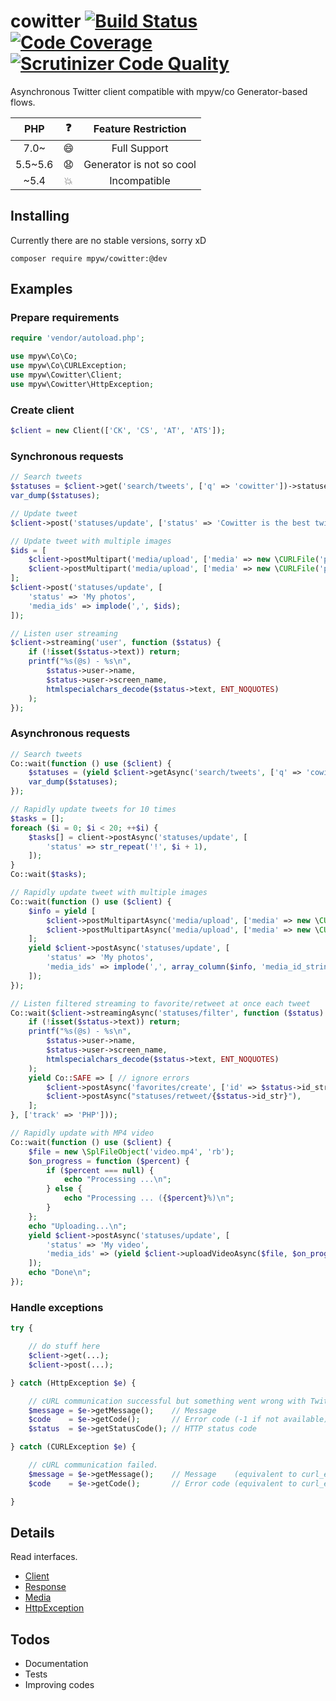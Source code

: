 # cowitter [![Build Status](https://travis-ci.org/mpyw/cowitter.svg?branch=master)](https://travis-ci.org/mpyw/cowitter) [![Code Coverage](https://scrutinizer-ci.com/g/mpyw/cowitter/badges/coverage.png?b=master)](https://scrutinizer-ci.com/g/mpyw/cowitter/?branch=master) [![Scrutinizer Code Quality](https://scrutinizer-ci.com/g/mpyw/cowitter/badges/quality-score.png?b=master)](https://scrutinizer-ci.com/g/mpyw/cowitter/?branch=master)

Asynchronous Twitter client compatible with mpyw/co Generator-based flows.

| PHP | :question: | Feature Restriction |
|:---:|:---:|:---:|
| 7.0~ | :smile: | Full Support |
| 5.5~5.6 | :anguished: | Generator is not so cool |
| ~5.4 | :boom: | Incompatible |

## Installing

Currently there are no stable versions, sorry xD

```
composer require mpyw/cowitter:@dev
```

## Examples

### Prepare requirements

```php
require 'vendor/autoload.php';

use mpyw\Co\Co;
use mpyw\Co\CURLException;
use mpyw\Cowitter\Client;
use mpyw\Cowitter\HttpException;
```

### Create client

```php
$client = new Client(['CK', 'CS', 'AT', 'ATS']);
```

### Synchronous requests

```php
// Search tweets
$statuses = $client->get('search/tweets', ['q' => 'cowitter'])->statuses;
var_dump($statuses);
```

```php
// Update tweet
$client->post('statuses/update', ['status' => 'Cowitter is the best twitter library for PHP!']);
```

```php
// Update tweet with multiple images
$ids = [
    $client->postMultipart('media/upload', ['media' => new \CURLFile('photo01.png')])->media_id_string,
    $client->postMultipart('media/upload', ['media' => new \CURLFile('photo02.jpg')])->media_id_string,
];
$client->post('statuses/update', [
    'status' => 'My photos',
    'media_ids' => implode(',', $ids);
]);
```

```php
// Listen user streaming
$client->streaming('user', function ($status) {
    if (!isset($status->text)) return;
    printf("%s(@s) - %s\n",
        $status->user->name,
        $status->user->screen_name,
        htmlspecialchars_decode($status->text, ENT_NOQUOTES)
    );
});
```

### Asynchronous requests

```php
// Search tweets
Co::wait(function () use ($client) {
    $statuses = (yield $client->getAsync('search/tweets', ['q' => 'cowitter']))->statuses;
    var_dump($statuses);
});
```

```php
// Rapidly update tweets for 10 times
$tasks = [];
foreach ($i = 0; $i < 20; ++$i) {
    $tasks[] = client->postAsync('statuses/update', [
        'status' => str_repeat('!', $i + 1),
    ]);
}
Co::wait($tasks);
```

```php
// Rapidly update tweet with multiple images
Co::wait(function () use ($client) {
    $info = yield [
        $client->postMultipartAsync('media/upload', ['media' => new \CURLFile('photo01.png')]),
        $client->postMultipartAsync('media/upload', ['media' => new \CURLFile('photo02.png')]),
    ];
    yield $client->postAsync('statuses/update', [
        'status' => 'My photos',
        'media_ids' => implode(',', array_column($info, 'media_id_string')),
    ]);
});
```

```php
// Listen filtered streaming to favorite/retweet at once each tweet
Co::wait($client->streamingAsync('statuses/filter', function ($status) use ($client) {
    if (!isset($status->text)) return;
    printf("%s(@s) - %s\n",
        $status->user->name,
        $status->user->screen_name,
        htmlspecialchars_decode($status->text, ENT_NOQUOTES)
    );
    yield Co::SAFE => [ // ignore errors
        $client->postAsync('favorites/create', ['id' => $status->id_str]),
        $client->postAsync("statuses/retweet/{$status->id_str}"),
    ];
}, ['track' => 'PHP']));
```

```php
// Rapidly update with MP4 video
Co::wait(function () use ($client) {
    $file = new \SplFileObject('video.mp4', 'rb');
    $on_progress = function ($percent) {
        if ($percent === null) {
            echo "Processing ...\n";
        } else {
            echo "Processing ... ({$percent}%)\n";
        }
    };
    echo "Uploading...\n";
    yield $client->postAsync('statuses/update', [
        'status' => 'My video',
        'media_ids' => (yield $client->uploadVideoAsync($file, $on_progress))->media_id_string,
    ]);
    echo "Done\n";
});
```

### Handle exceptions

```php
try {

    // do stuff here
    $client->get(...);
    $client->post(...);

} catch (HttpException $e) {

    // cURL communication successful but something went wrong with Twitter APIs.
    $message = $e->getMessage();    // Message
    $code    = $e->getCode();       // Error code (-1 if not available)
    $status  = $e->getStatusCode(); // HTTP status code

} catch (CURLException $e) {

    // cURL communication failed.
    $message = $e->getMessage();    // Message    (equivalent to curl_error())
    $code    = $e->getCode();       // Error code (equivalent to curl_errno())

}
```

## Details

Read interfaces.

- [Client](src/ClientInterface.php)
- [Response](src/ResponseInterface.php)
- [Media](src/MediaInterface.php)
- [HttpException](src/HttpExceptionInterface.php)

## Todos

- Documentation
- Tests
- Improving codes
